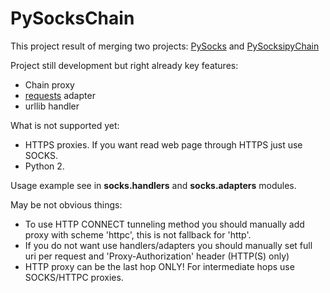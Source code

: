 # PySocksChain

This project result of merging two projects: [PySocks](https://github.com/Anorov/PySocks/) and [PySocksipyChain](https://github.com/pagekite/PySocksipyChain/)

Project still development but right already key features:

* Chain proxy
* [requests](https://github.com/kennethreitz/requests) adapter
* urllib handler

What is not supported yet:

* HTTPS proxies. If you want read web page through HTTPS just use SOCKS.
* Python 2.

Usage example see in **socks.handlers** and **socks.adapters** modules.

May be not obvious things:

* To use HTTP CONNECT tunneling method you should manually add proxy with scheme 'httpc', this is not fallback for 'http'.
* If you do not want use handlers/adapters you should manually set full uri per request and 'Proxy-Authorization' header (HTTP(S) only)
* HTTP proxy can be the last hop ONLY! For intermediate hops use SOCKS/HTTPC proxies.
